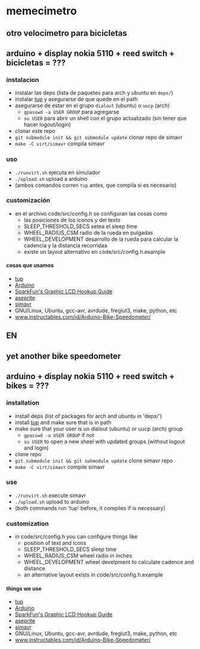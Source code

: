 # memecimetro

## otro velocímetro para bicicletas
## arduino + display nokia 5110 + reed switch + bicicletas = ???

### instalacion
- instalar las deps (lista de paquetes para arch y ubuntu en `deps/`)
- instalar [tup](http://gittup.org/tup/) y asegurarse de que quede en el path
- asegurarse de estar en el grupo `dialout` (ubuntu) o `uucp` (arch)
  - `gpasswd -a USER GROUP` para agregarse
  - `su USER` para abrir un shell con el grupo actualizado (sin tener que hacer logout/login)
- clonar este repo
- `git submodule init && git submodule update` clonar repo de simavr
- `make -C virt/simavr` compila simavr

### uso
- `./runvirt.sh` ejecuta en simulador
- `./upload.sh` upload a arduino
- (ambos comandos corren `tup` antes, que compila si es necesario)

### customización
- en el archivo code/src/config.h se configuran las cosas como
	- las posiciones de los iconos y del texto
	- SLEEP_THRESHOLD_SECS setea el sleep time
	- WHEEL_RADIUS_CSM radio de la rueda en pulgadas
	- WHEEL_DEVELOPMENT desarrollo de la rueda para calcular la cadencia y la distancia recorridaa
	- existe un layout alternativo en code/src/config.h.example

#### cosas que usamos
- [tup](http://gittup.org/tup/)
- [Arduino](https://www.arduino.cc/)
- [SparkFun's Graphic LCD Hookup Guide](https://learn.sparkfun.com/tutorials/graphic-lcd-hookup-guide)
- [aseprite](https://github.com/aseprite/aseprite)
- [simavr](https://github.com/buserror/simavr)
- GNU/Linux, Ubuntu, gcc-avr, avrdude, freglut3, make, python, etc
- www.instructables.com/id/Arduino-Bike-Speedometer/

## EN
## yet another bike speedometer
## arduino + display nokia 5110 + reed switch + bikes = ???

### installation
- install deps (list of packages for arch and ubuntu in 'deps/')
- install [tup](http://gittup.org/tup/) and make sure that is in path
- make sure that your user is un dialout (ubuntu) or uucp (arch) group
  - `gpasswd -a USER GROUP` if not
  - `su USER` to open a new sheel with updated groups (without logout and login)
- clone repo
- `git submodule init && git submodule update` clone simavr repo
- `make -C virt/simavr` compile simavr

### use
- `./runvirt.sh` execute simavr
- `./upload.sh` upload to arduino
- (both commands run 'tup' before, it compiles if is necessary)

### customization
- in code/src/config.h you can configure things like
  - position of text and icons
  - SLEEP_THRESHOLD_SECS sleep time
  - WHEEL_RADIUS_CSM wheel radio in inches
  - WHEEL_DEVELOPMENT wheel develpment to calculate cadence and distance
  - an alternative layout exists in code/src/config.h.example

#### things we use
- [tup](http://gittup.org/tup/)
- [Arduino](https://www.arduino.cc/)
- [SparkFun's Graphic LCD Hookup Guide](https://learn.sparkfun.com/tutorials/graphic-lcd-hookup-guide)
- [aseprite](https://github.com/aseprite/aseprite)
- [simavr](https://github.com/buserror/simavr)
- GNU/Linux, Ubuntu, gcc-avr, avrdude, freglut3, make, python, etc
- www.instructables.com/id/Arduino-Bike-Speedometer/

